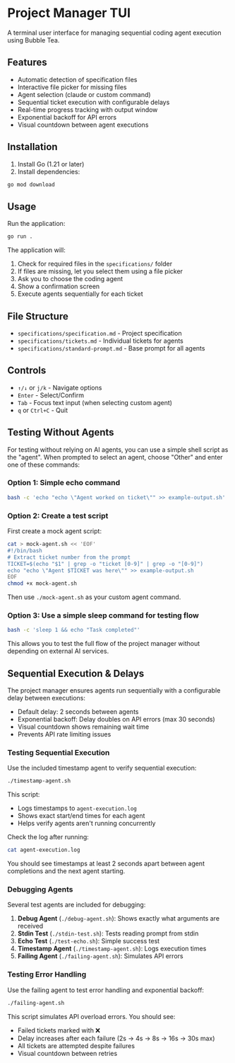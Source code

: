 # Project Manager TUI

A terminal user interface for managing sequential coding agent execution using Bubble Tea.

## Features

- Automatic detection of specification files
- Interactive file picker for missing files
- Agent selection (claude or custom command)
- Sequential ticket execution with configurable delays
- Real-time progress tracking with output window
- Exponential backoff for API errors
- Visual countdown between agent executions

## Installation

1. Install Go (1.21 or later)
2. Install dependencies:
```bash
go mod download
```

## Usage

Run the application:
```bash
go run .
```

The application will:
1. Check for required files in the `specifications/` folder
2. If files are missing, let you select them using a file picker
3. Ask you to choose the coding agent
4. Show a confirmation screen
5. Execute agents sequentially for each ticket

## File Structure

- `specifications/specification.md` - Project specification
- `specifications/tickets.md` - Individual tickets for agents
- `specifications/standard-prompt.md` - Base prompt for all agents

## Controls

- `↑/↓` or `j/k` - Navigate options
- `Enter` - Select/Confirm
- `Tab` - Focus text input (when selecting custom agent)
- `q` or `Ctrl+C` - Quit

## Testing Without Agents

For testing without relying on AI agents, you can use a simple shell script as the "agent". When prompted to select an agent, choose "Other" and enter one of these commands:

### Option 1: Simple echo command
```bash
bash -c 'echo "echo \"Agent worked on ticket\"" >> example-output.sh'
```

### Option 2: Create a test script
First create a mock agent script:
```bash
cat > mock-agent.sh << 'EOF'
#!/bin/bash
# Extract ticket number from the prompt
TICKET=$(echo "$1" | grep -o "ticket [0-9]" | grep -o "[0-9]")
echo "echo \"Agent $TICKET was here\"" >> example-output.sh
EOF
chmod +x mock-agent.sh
```

Then use `./mock-agent.sh` as your custom agent command.

### Option 3: Use a simple sleep command for testing flow
```bash
bash -c 'sleep 1 && echo "Task completed"'
```

This allows you to test the full flow of the project manager without depending on external AI services.

## Sequential Execution & Delays

The project manager ensures agents run sequentially with a configurable delay between executions:

- Default delay: 2 seconds between agents
- Exponential backoff: Delay doubles on API errors (max 30 seconds)
- Visual countdown shows remaining wait time
- Prevents API rate limiting issues

### Testing Sequential Execution

Use the included timestamp agent to verify sequential execution:

```bash
./timestamp-agent.sh
```

This script:
- Logs timestamps to `agent-execution.log`
- Shows exact start/end times for each agent
- Helps verify agents aren't running concurrently

Check the log after running:
```bash
cat agent-execution.log
```

You should see timestamps at least 2 seconds apart between agent completions and the next agent starting.

### Debugging Agents

Several test agents are included for debugging:

1. **Debug Agent** (`./debug-agent.sh`): Shows exactly what arguments are received
2. **Stdin Test** (`./stdin-test.sh`): Tests reading prompt from stdin
3. **Echo Test** (`./test-echo.sh`): Simple success test
4. **Timestamp Agent** (`./timestamp-agent.sh`): Logs execution times
5. **Failing Agent** (`./failing-agent.sh`): Simulates API errors

### Testing Error Handling

Use the failing agent to test error handling and exponential backoff:

```bash
./failing-agent.sh
```

This script simulates API overload errors. You should see:
- Failed tickets marked with ❌
- Delay increases after each failure (2s → 4s → 8s → 16s → 30s max)
- All tickets are attempted despite failures
- Visual countdown between retries